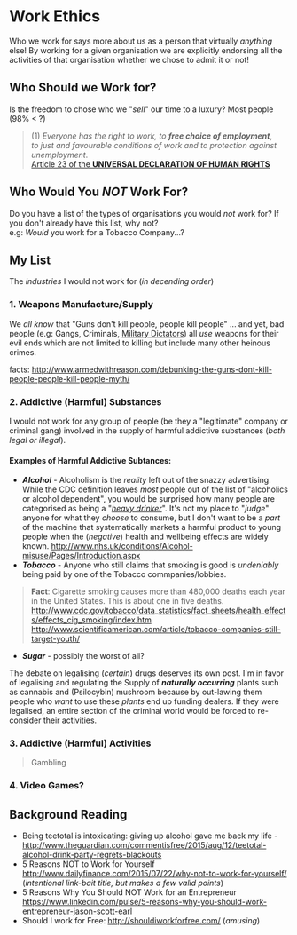 # Work Ethics

Who we work for says more about us as a person that virtually *anything* else!
By working for a given organisation we are explicitly endorsing all the
activities of that organisation whether we chose to admit it or not!




## Who Should we Work for?

Is the freedom to chose who we "*sell*" our time to a luxury?
Most people (98% < ?)

> (1) *Everyone has the right to work, to* ***free choice of employment***,  
> *to just and favourable conditions of work and to protection against unemployment*.  
> [Article 23 of the **UNIVERSAL DECLARATION OF HUMAN RIGHTS**](http://www.un.org/en/documents/udhr/index.shtml#a23)


## Who Would You *NOT* Work For?

Do you have a list of the types of organisations you would *not* work for?
If you don't already have this list, why not?  
e.g: *Would* you work for a Tobacco Company...?

## My List

The *industries* I would not work for (*in decending order*)

### 1. Weapons Manufacture/Supply

We *all know* that "Guns don't kill people, people kill people" ... and yet,
bad people (e.g: Gangs, Criminals,
  [Military Dictators](https://en.wikipedia.org/wiki/Military_dictatorship))
  all *use* weapons for their evil ends which are not limited to killing
  but include many other heinous crimes.

facts: http://www.armedwithreason.com/debunking-the-guns-dont-kill-people-people-kill-people-myth/

### 2. Addictive (Harmful) Substances

I would not work for any group of people (be they a "legitimate" company or criminal gang) involved in the supply of harmful addictive substances (*both legal or illegal*).

#### Examples of Harmful Addictive Subtances:

+ ***Alcohol*** - Alcoholism is the *reality* left out of the
snazzy advertising. While the CDC definition leaves *most*
people out of the list of "alcoholics or alcohol dependent",
you would be surprised how many people are categorised as
being a
"[*heavy drinker*](http://www.cdc.gov/alcohol/fact-sheets/alcohol-use.htm)". It's not my place to "*judge*" anyone for what they
*choose* to consume, but I don't want to be a *part* of the
machine that systematically markets a harmful product
to young people when the (*negative*) health and wellbeing effects are widely known. http://www.nhs.uk/conditions/Alcohol-misuse/Pages/Introduction.aspx
+ ***Tobacco*** - Anyone who still claims that smoking is good
is *undeniably* being paid by one of the Tobacco commpanies/lobbies.
> **Fact**: Cigarette smoking causes more than 480,000 deaths each year in the United States. This is about one in five deaths. http://www.cdc.gov/tobacco/data_statistics/fact_sheets/health_effects/effects_cig_smoking/index.htm
http://www.scientificamerican.com/article/tobacco-companies-still-target-youth/
+ ***Sugar*** - possibly the worst of all?


The debate on legalising (*certain*) drugs deserves its own post.
I'm in favor of legalising and regulating the Supply of
***naturally occurring*** plants such as cannabis and (Psilocybin) mushroom because by out-lawing them people
who *want* to use these *plants* end up funding dealers.
If they were legalised, an entire section of the criminal
world would be forced to re-consider their activities.

### 3. Addictive (Harmful) Activities

> Gambling

### 4. Video Games?


## Background Reading

+ Being teetotal is intoxicating: giving up alcohol gave me back my life -
http://www.theguardian.com/commentisfree/2015/aug/12/teetotal-alcohol-drink-party-regrets-blackouts
+ 5 Reasons NOT to Work for Yourself
http://www.dailyfinance.com/2015/07/22/why-not-to-work-for-yourself/
(*intentional link-bait title, but makes a few valid points*)
+ 5 Reasons Why You Should NOT Work for an Entrepreneur
https://www.linkedin.com/pulse/5-reasons-why-you-should-work-entrepreneur-jason-scott-earl
+ Should I work for Free: http://shouldiworkforfree.com/
(_amusing_)
